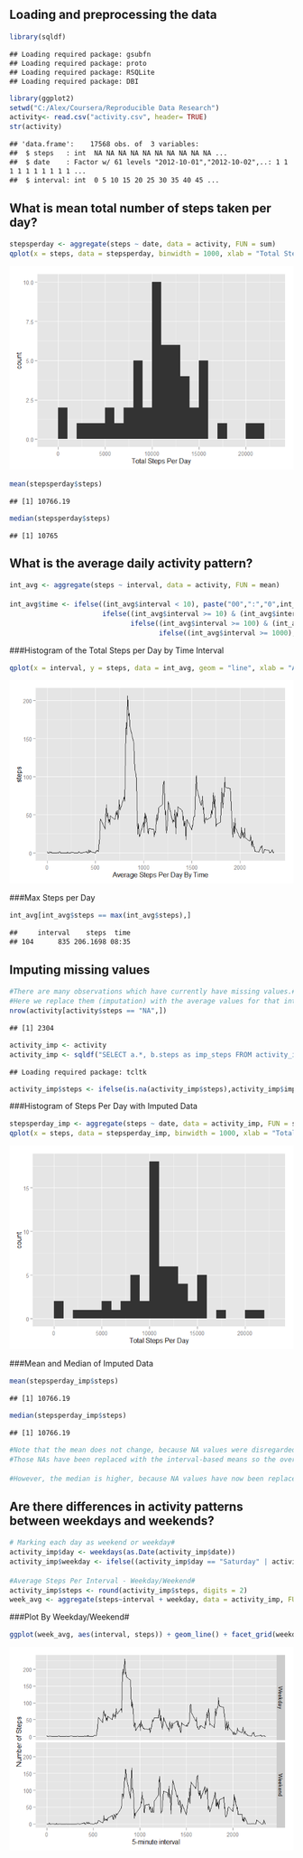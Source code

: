 
## Loading and preprocessing the data

```r
library(sqldf)
```

```
## Loading required package: gsubfn
## Loading required package: proto
## Loading required package: RSQLite
## Loading required package: DBI
```

```r
library(ggplot2)
setwd("C:/Alex/Coursera/Reproducible Data Research")
activity<- read.csv("activity.csv", header= TRUE)
str(activity)
```

```
## 'data.frame':	17568 obs. of  3 variables:
##  $ steps   : int  NA NA NA NA NA NA NA NA NA NA ...
##  $ date    : Factor w/ 61 levels "2012-10-01","2012-10-02",..: 1 1 1 1 1 1 1 1 1 1 ...
##  $ interval: int  0 5 10 15 20 25 30 35 40 45 ...
```

## What is mean total number of steps taken per day?

```r
stepsperday <- aggregate(steps ~ date, data = activity, FUN = sum)
qplot(x = steps, data = stepsperday, binwidth = 1000, xlab = "Total Steps Per Day")
```

![](PA1_template_files/figure-html/unnamed-chunk-2-1.png) 

```r
mean(stepsperday$steps)
```

```
## [1] 10766.19
```

```r
median(stepsperday$steps)
```

```
## [1] 10765
```


## What is the average daily activity pattern?

```r
int_avg <- aggregate(steps ~ interval, data = activity, FUN = mean)

int_avg$time <- ifelse((int_avg$interval < 10), paste("00",":","0",int_avg$interval,sep = ""), 
                       ifelse((int_avg$interval >= 10) & (int_avg$interval <100),paste("00",":",int_avg$interval, sep = ""),
                              ifelse((int_avg$interval >= 100) & (int_avg$interval <1000),paste("0",substr(int_avg$interval,1,1),":",substr(int_avg$interval,2,3), sep = ""),
                                     ifelse((int_avg$interval >= 1000), paste(substr(int_avg$interval,1,2),":",substr(int_avg$interval,3,4),sep = ""),"NA"))))
```

###Histogram of the Total Steps per Day by Time Interval

```r
qplot(x = interval, y = steps, data = int_avg, geom = "line", xlab = "Average Steps Per Day By Time")
```

![](PA1_template_files/figure-html/unnamed-chunk-4-1.png) 

###Max Steps per Day

```r
int_avg[int_avg$steps == max(int_avg$steps),]
```

```
##     interval    steps  time
## 104      835 206.1698 08:35
```

## Imputing missing values

```r
#There are many observations which have currently have missing values.#
#Here we replace them (imputation) with the average values for that interval, which is calculated above.#
nrow(activity[activity$steps == "NA",])
```

```
## [1] 2304
```

```r
activity_imp <- activity
activity_imp <- sqldf("SELECT a.*, b.steps as imp_steps FROM activity_imp a LEFT JOIN int_avg b USING(interval)")
```

```
## Loading required package: tcltk
```

```r
activity_imp$steps <- ifelse(is.na(activity_imp$steps),activity_imp$imp_steps, activity_imp$steps)
```


###Histogram of Steps Per Day with Imputed Data

```r
stepsperday_imp <- aggregate(steps ~ date, data = activity_imp, FUN = sum)
qplot(x = steps, data = stepsperday_imp, binwidth = 1000, xlab = "Total Steps Per Day")
```

![](PA1_template_files/figure-html/unnamed-chunk-7-1.png) 

###Mean and Median of Imputed Data

```r
mean(stepsperday_imp$steps)
```

```
## [1] 10766.19
```

```r
median(stepsperday_imp$steps)
```

```
## [1] 10766.19
```

```r
#Note that the mean does not change, because NA values were disregarded in the original data.# 
#Those NAs have been replaced with the interval-based means so the overall mean remains the same.#

#However, the median is higher, because NA values have now been replaced by actual values.#
```

## Are there differences in activity patterns between weekdays and weekends?

```r
# Marking each day as weekend or weekday#
activity_imp$day <- weekdays(as.Date(activity_imp$date))
activity_imp$weekday <- ifelse((activity_imp$day == "Saturday" | activity_imp$day == "Sunday"),"Weekend","Weekday")

#Average Steps Per Interval - Weekday/Weekend#
activity_imp$steps <- round(activity_imp$steps, digits = 2)
week_avg <- aggregate(steps~interval + weekday, data = activity_imp, FUN = mean)
```

###Plot By Weekday/Weekend#

```r
ggplot(week_avg, aes(interval, steps)) + geom_line() + facet_grid(weekday ~ .) + xlab("5-minute interval") + ylab("Number of Steps")
```

![](PA1_template_files/figure-html/unnamed-chunk-10-1.png) 
